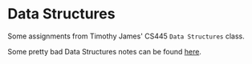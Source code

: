 # Data Structures
Some assignments from Timothy James' CS445 `Data Structures` class.

Some pretty bad Data Structures notes can be found [here](https://github.com/varughese/cs445-notes).
